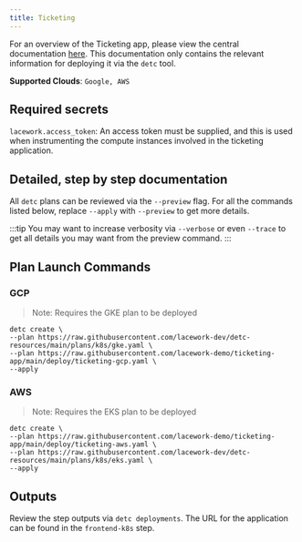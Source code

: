 ```yaml
---
title: Ticketing
---
```


For an overview of the Ticketing app, please view the central documentation [here](https://docs.google.com/document/d/1jBppUJLL-hD4q96LktEl5i0NyAck-Nla4bz2hF484ts/edit#heading=h.uujexuxbgxvk). This documentation only contains the relevant information for deploying it via the `detc` tool.

**Supported Clouds**: `Google, AWS`

## Required secrets

`lacework.access_token`: An access token must be supplied, and this is used when instrumenting the compute instances involved in the ticketing application.

## Detailed, step by step documentation

All `detc` plans can be reviewed via the `--preview` flag. For all the commands listed below, replace `--apply` with `--preview` to get more details.

:::tip
You may want to increase verbosity via `--verbose` or even `--trace` to get all details you may want from the preview command.
:::

## Plan Launch Commands

### GCP

> Note: Requires the GKE plan to be deployed

```
detc create \
--plan https://raw.githubusercontent.com/lacework-dev/detc-resources/main/plans/k8s/gke.yaml \
--plan https://raw.githubusercontent.com/lacework-demo/ticketing-app/main/deploy/ticketing-gcp.yaml \
--apply
```

### AWS

> Note: Requires the EKS plan to be deployed

```
detc create \
--plan https://raw.githubusercontent.com/lacework-demo/ticketing-app/main/deploy/ticketing-aws.yaml \
--plan https://raw.githubusercontent.com/lacework-dev/detc-resources/main/plans/k8s/eks.yaml \
--apply
```

## Outputs

Review the step outputs via `detc deployments`. The URL for the application can be found in the `frontend-k8s` step.
